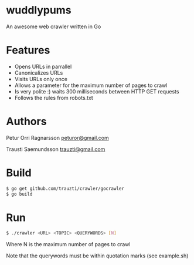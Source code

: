 wuddlypums
==============
An awesome web crawler written in Go

Features
==============
* Opens URLs in parrallel
* Canonicalizes URLs
* Visits URLs only once
* Allows a parameter for the maximum number of pages to crawl
* Is very polite :) waits 300 milliseconds between HTTP GET requests
* Follows the rules from robots.txt

Authors
==============
Petur Orri Ragnarsson <peturor@gmail.com>

Trausti Saemundsson <trauzti@gmail.com>

Build
==============
```bash
$ go get github.com/trauzti/crawler/gocrawler
$ go build
```

Run
==============
```bash
$ ./crawler <URL> <TOPIC> <QUERYWORDS> [N]
```

Where N is the maximum number of pages to crawl

Note that the querywords must be within quotation marks (see example.sh)
